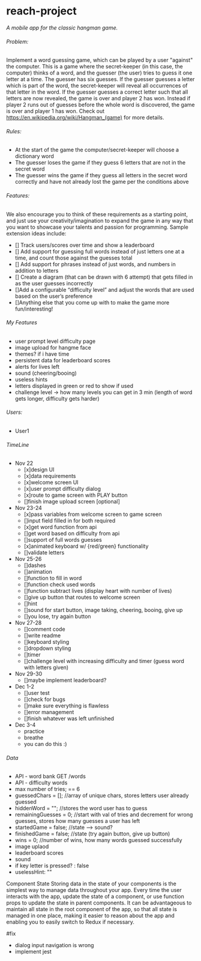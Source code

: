 # reach-project

_A mobile app for the classic hangman game._

###### Problem:

Implement a word guessing game, which can be played by a user "against" the computer. This is a game where the secret-keeper (in this case, the computer) thinks of a word, and the guesser (the user) tries to guess it one letter at a time. The guesser has six guesses. If the guesser guesses a letter which is part of the word, the secret-keeper will reveal all occurrences of that letter in the word. If the guesser guesses a correct letter such that all letters are now revealed, the game is over and player 2 has won. Instead if player 2 runs out of guesses before the whole word is discovered, the game is over and player 1 has won. Check out https://en.wikipedia.org/wiki/Hangman_(game) for more details.

###### Rules:

- At the start of the game the computer/secret-keeper will choose a dictionary word
- The guesser loses the game if they guess 6 letters that are not in the secret word
- The guesser wins the game if they guess all letters in the secret word correctly and have not already lost the game per the conditions above

###### Features: 

We also encourage you to think of these requirements as a starting point, and just use your creativity/imagination to expand the game in any way that you want to showcase your talents and passion for programming. Sample extension ideas include:

- [] Track users/scores over time and show a leaderboard
- [] Add support for guessing full words instead of just letters one at a time, and count those against the guesses total
- [] Add support for phrases instead of just words, and numbers in addition to letters
- [] Create a diagram (that can be drawn with 6 attempt) that gets filled in as the user guesses incorrectly
- []Add a configurable “difficulty level” and adjust the words that are used based on the user’s preference
- []Anything else that you come up with to make the game more fun/interesting!

###### My Features
- user prompt level difficulty page
- image upload for hangme face
- themes? if i have time
- persistent data for leaderboard scores
- alerts for lives left
- sound (cheering/booing)
- useless hints
- letters displayed in green or red to show if used
- challenge level -> how many levels you can get in 3 min (length of word gets longer, difficulty gets harder)

###### Users:
- User1

###### TimeLine
- Nov 22
    - [x]design UI
    - [x]data requirements
    - [x]welcome screen UI
    - [x]user prompt difficulty dialog
    - [x]route to game screen with PLAY button
    - []finish image upload screen [optional]
- Nov 23-24
    - [x]pass variables from welcome screen to game screen
    - []input field filled in for both required
    - [x]get word function from api
    - []get word based on difficulty from api
    - []support of full words guesses
    - [x]animated keyboard w/ {red/green} functionality
    - []validate letters
- Nov 25-26
    - []dashes
    - []animation
    - []function to fill in word
    - []function check used words
    - []function subtract lives (display heart with number of lives)
    - []give up button that routes to welcome screen
    - []hint
    - []sound for start button, image taking, cheering, booing, give up
    - []you lose, try again button
- Nov 27-28
    - []comment code
    - []write readme
    - []keyboard styling
    - []dropdown styling
    - []timer
    - []challenge level with increasing difficulty and timer (guess word        with letters given)
- Nov 29-30 
    - []maybe implement leaderboard?
- Dec 1-2
    - []user test
    - []check for bugs
    - []make sure everything is flawless
    - []error management
    - []finish whatever was left unfinished
- Dec 3-4 
    - practice
    - breathe
    - you can do this :) 

###### Data
- API - word bank GET /words
- API - difficulty words
- max number of tries; == 6
- guessedChars = []; //array of unique chars, stores letters user already guessed
- hiddenWord = ""; //stores the word user has to guess
- remainingGuesses = 0; //start with val of tries and decrement for wrong guesses, stores how many guesses a user has left
- startedGame = false; //state --> sound? 
- finishedGame = false; //state (try again button, give up button)
- wins = 0; //number of wins, how many words guessed successfully
- image uplaod 
- leaderboard scores
- sound
- if key letter is pressed? : false
- uselessHint: ""


Component State	Storing data in the state of your components is the simplest way to manage data throughout your app. Every time the user interacts with the app, update the state of a component, or use function props to update the state in parent components. It can be advantageous to maintain all state in the root component of the app, so that all state is managed in one place, making it easier to reason about the app and enabling you to easily switch to Redux if necessary.

#fix
- dialog input navigation is wrong
- implement jest
